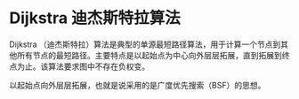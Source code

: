 # Dijkstra 迪杰斯特拉算法



Dijkstra （迪杰斯特拉）算法是典型的单源最短路径算法，用于计算一个节点到其他所有节点的最短路径。主要特点是以起始点为中心向外层层拓展，直到拓展到终点为止。该算法要求图中不存在负权变。

以起始点向外层层拓展，也就是说采用的是广度优先搜索（BSF）的思想。